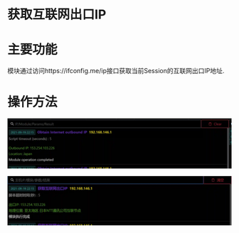 # 获取互联网出口IP

# 主要功能
模块通过访问https://ifconfig.me/ip接口获取当前Session的互联网出口IP地址.

# 操作方法
![](img\Discovery_SystemNetworkConnectionsDiscovery_GetPublicIP\1.webp)

![](img\Discovery_SystemNetworkConnectionsDiscovery_GetPublicIP\2.webp)




